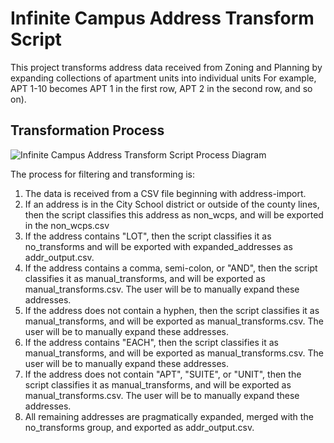# Infinite Campus Address Transform Script

This project transforms address data received from Zoning and Planning by expanding collections of apartment units into individual units For example, APT 1-10 becomes APT 1 in the first row, APT 2 in the second row, and so on).

## Transformation Process
![Infinite Campus Address Transform Script Process Diagram](https://github.com/Dylan-Howard/ic-address-etl/blob/bf4f250683afe5b96aa4b5d654a5233d0ea5ae37/docs/process-dag.png?raw=true)

The process for filtering and transforming is:
1. The data is received from a CSV file beginning with address-import.
2. If an address is in the City School district or outside of the county lines, then the script classifies this address as non_wcps, and will be exported in the non_wcps.csv
3. If the address contains "LOT", then the script classifies it as no_transforms and will be exported with expanded_addresses as addr_output.csv.
4. If the address contains a comma, semi-colon, or "AND", then the script classifies it as manual_transforms, and will be exported as manual_transforms.csv. The user will be to manually expand these addresses.
5. If the address does not contain a hyphen, then the script classifies it as manual_transforms, and will be exported as manual_transforms.csv. The user will be to manually expand these addresses.
6. If the address contains "EACH", then the script classifies it as manual_transforms, and will be exported as manual_transforms.csv. The user will be to manually expand these addresses.
7. If the address does not contain "APT", "SUITE", or "UNIT", then the script classifies it as manual_transforms, and will be exported as manual_transforms.csv. The user will be to manually expand these addresses.
8. All remaining  addresses are pragmatically expanded, merged with the no_transforms group, and exported as addr_output.csv.

